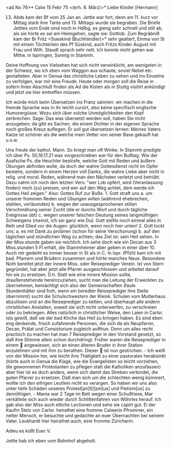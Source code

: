 <ad No 76>* Calw 15 Febr 75
 <(erh. 8. März)>*
Liebe Kinder [Hermann]

13. Abds kam der Bf vom 25 Jan an. Jettle war fort, denn am 11. kurz vor Mittag starb ihre Tante und 13. Mittags wurde sie begraben. Die Briefe Jettles vom Ende sind noch in Hdlbg, es gieng sehr schnell und still ab, als sie hörte es sei am Heimgehen, sagte sie: Gottlob. Zum Begräbniß kam der Br Fritz <Sueskind (Buchhändler)>* sehr gealtert, Emma von St mit einem Töchterlein des Pf Süskind, auch Fritzs Kinder August mit Frau und Wilh. Staudt sprach sehr nett. Ich konnte nicht gehen war Mittw. in Ispringen, Sonntg in Stammh.

Deine Hoffnung von Vielsehen hat sich nicht verwirklicht, am wenigsten in der Schweiz, wo ich eben vom Waggon aus schaute, soviel Nebel etc. gestatteten. Aber in Genua das christliche Leben zu sehen und ins Einzelne zu verfolgen, war mir eine Freude. Heute oder morgen soll die Reise in sofern ihren Abschluß finden als Ad die Kisten als in Stuttg visitirt ankündigt und jetzt sie hier eintreffen müssen.

Ich würde mich beim Übersetzen ins Franz salviren: wir machen in die fremde Sprache was in ihr leicht cursirt, also keine specifisch englische Humorergüsse. Wozu sich über solche Unmöglichkeiten den Kopf zerbrechen. Sage: Das was übersetzt werden soll, haben Sie nicht anzugeben; da gibt es Sachen, die einem Dichter in der eigenen Sprache noch großes Kreuz auflegen. Er soll gut übersetzen lernen: Meines Vaters Katze ist schöner als die welche mein Vetter von seiner Base gekauft hat u.s.w.

Uns freute der kathol. Mann. So kriegt man oft Winke. In Stammh predigte ich über Ps. 50,16.17.21 was vorgeschrieben war für den Bußtag. Wie der Asafsche Ps. die Heuchler bestrafe, welche Gott mit Reden und äußern Übungen abfinden wolle, da doch der wahre Gottesdienst nicht im Opfer bestehe, sondern in einem Herzen voll Danks, die wahre Liebe aber nicht in relig. und moral. Reden, während man den Nächsten verletzt und betrübt. Dazu nahm ich noch den letzten Vers: "wer Lob opfert, wird (Veranlassung finden) mich (zu) preisen, und wer auf den Weg achtet, dem werde ich Gottes Heil zeigen." Also: Gottes Ruf zur Buße. 1. Gott straft uns a. um unserer frommen Reden und Übungen willen (während ehebrechen, stehlen, verläumden) b. wegen der unausgesprochenen stillen Verschmähung seiner Zucht (die er durchs Wort und durch tägliche Ereignisse übt) c. wegen unserer falschen Deutung seines langmüthigen Schweigens (meinst, ich sei ganz wie Du). Gott stellts noch einmal alles in Reih und Glied vor die Augen: glücklich, wenn noch hier unten! 2. Gott lockt uns: a. es mit Dank zu probiren (schon für seine Verschonung) b. auf den täglichen und stündlichen Weg zu achten; das Ziel ist: sein Heil sehen. In der Miss.stunde gaben sie reichlich. Ich sehe doch wie ein Decan aus 3 Miss.stunden 5 Fl erhält, die Stammheimer aber geben in einer über 10. Auch mir gedeiht es immer besser in St als in C. 
In Ispr. (Pfzh) kam ich mit bad. Pfarrern und Brüdern zusammen und hörte manches Neue. Besondere Noth bereitet jetzt der Innere Miss. oder Reiseprediger Verein. Ist von Stern gegründet, hat aber jetzt alle Pfarrer ausgeschlossen und arbeitet darauf hin sie zu ersetzen. D.h. Statt wie eine innere Mission sollte, draußenstehende hereinzuziehen, sucht man die Leitung der Erweckten zu übernehmen, bemächtigt sich also der Gemeinschaften (faule Stundenhälter sind froh, wenn ein beredter Reiseprediger ihre Stelle übernimmt) sucht die Schulschwestern der Kleink. Schulen vom Mutterhaus abzulösen und an die Reiseprediger zu ketten, und überhaupt alle andern christlichen Anstalten, soweit sie sich nicht unterwerfen, zu verschreien oder zu bekriegen. Alles natürlich in christlicher Weise, den Laien in Carlsr. ists gewiß, daß sie der bad Kirche das Heil zu bringen haben. Es sind eben eng denkende, frisch zufahrende Personen, die sich da als Neupfarrer, Decan, Prälat und Consistorium zugleich aufthun. Denn um alles recht practisch zu machen hat man 7 Reiseprediger in den Vorstand gesetzt, so daß ihre Stimme allein schon durchdringt. Früher waren die Reiseprediger in einem  angewiesen, sich an einen älteren Bruder in ihrer Station anzulehnen und mit ihm zu berathen. Dieser  ist nun gestrichen. - Ich weiß von der Mission her, wie leicht ihre Thätigkeit zu einer pastoralen herabsinkt (hörte auch in Genua die Klage, wie die Evangelisten so leicht vorziehen, die gewonnenen Protestanten zu pflegen statt die Katholiken anzufassen) aber hier ist es doch anders, wenn sich damit das Streben verbindet, die guten Pfarrer zu ersetzen. Daß man sich um die schlechten wenig kümmert, wollte ich den eifrigen Leutlein nicht so verargen. So haben wir uns also unter tiefe Schäden unseres Protest[an]t[i]sm[us] und Pietism[us] zu demüthigen. - Mama war 2 Tage im Bett wegen einer Schußhexe, Mar verkältete sich auch wieder durch Schlittenfahren von Wöhrles herauf. Ich gab also der Miss auch etliche Lectionen und sehe sie capirt gut. Ei der Kaufm Stelz von Carlsr. heirathet eine fromme Calwerin Pfrommer, ein netter Mensch, er besuchte und gedachte an euer Übernachten bei seinem Vater. Leukhardt hier heirathet auch, eine fromme Züricherin.

Adieu es küßt
 Euer V.

Jettle hab ich eben vom Bahnhof abgeholt.
